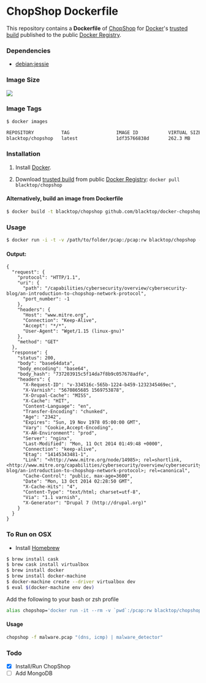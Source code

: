 ChopShop Dockerfile
==================

This repository contains a **Dockerfile** of [ChopShop](https://github.com/MITRECND/chopshop) for [Docker](https://www.docker.io/)'s [trusted build](https://index.docker.io/u/blacktop/chopshop/) published to the public [Docker Registry](https://index.docker.io/).

### Dependencies
* [debian:jessie](https://index.docker.io/_/debian/)

### Image Size
[![](https://badge.imagelayers.io/blacktop/chopshop:latest.svg)](https://imagelayers.io/?images=blacktop/chopshop:latest 'Get your own badge on imagelayers.io')

### Image Tags
```bash
$ docker images

REPOSITORY          TAG                 IMAGE ID           VIRTUAL SIZE
blacktop/chopshop   latest              1df35766838d       262.3 MB
```

### Installation

1. Install [Docker](://www.docker.io/).

2. Download [trusted build](://index.docker.io/u/blacktop/chopshop/) from public [Docker Registry](://index.docker.io/): `docker pull blacktop/chopshop`

#### Alternatively, build an image from Dockerfile
```bash
$ docker build -t blacktop/chopshop github.com/blacktop/docker-chopshop
```
### Usage
```bash
$ docker run -i -t -v /path/to/folder/pcap:/pcap:rw blacktop/chopshop -f my.pcap "http | http_extractor"
```
#### Output:
```
{
  "request": {
    "protocol": "HTTP/1.1",
    "uri": {
      "path": "/capabilities/cybersecurity/overview/cybersecurity-blog/an-introduction-to-chopshop-network-protocol",
      "port_number": -1
    },
    "headers": {
      "Host": "www.mitre.org",
      "Connection": "Keep-Alive",
      "Accept": "*/*",
      "User-Agent": "Wget/1.15 (linux-gnu)"
    },
    "method": "GET"
  },
  "response": {
    "status": 200,
    "body": "base64data",
    "body_encoding": "base64",
    "body_hash": "737203915c5f14da7f8b9c057678adfe",
    "headers": {
      "X-Request-ID": "v-334516c-565b-1224-b459-1232345469ec",
      "X-Varnish": "5670865685 1569753878",
      "X-Drupal-Cache": "MISS",
      "X-Cache": "HIT",
      "Content-Language": "en",
      "Transfer-Encoding": "chunked",
      "Age": "2342",
      "Expires": "Sun, 19 Nov 1978 05:00:00 GMT",
      "Vary": "Cookie,Accept-Encoding",
      "X-AH-Environment": "prod",
      "Server": "nginx",
      "Last-Modified": "Mon, 11 Oct 2014 01:49:48 +0000",
      "Connection": "keep-alive",
      "Etag": "14145343481-1",
      "Link": "<http://www.mitre.org/node/14985>; rel=shortlink,<http://www.mitre.org/capabilities/cybersecurity/overview/cybersecurity-blog/an-introduction-to-chopshop-network-protocol>; rel=canonical",
      "Cache-Control": "public, max-age=3600",
      "Date": "Mon, 13 Oct 2014 02:28:50 GMT",
      "X-Cache-Hits": "4",
      "Content-Type": "text/html; charset=utf-8",
      "Via": "1.1 varnish",
      "X-Generator": "Drupal 7 (http://drupal.org)"
    }
  }
}
```

### To Run on OSX
 - Install [Homebrew](http://brew.sh)

```bash
$ brew install cask
$ brew cask install virtualbox
$ brew install docker
$ brew install docker-machine
$ docker-machine create --driver virtualbox dev
$ eval $(docker-machine env dev)
```
Add the following to your bash or zsh profile

```bash
alias chopshop='docker run -it --rm -v `pwd`:/pcap:rw blacktop/chopshop $@'
```
#### Usage

```bash
chopshop -f malware.pcap "(dns, icmp) | malware_detector"
```

### Todo
- [x] Install/Run ChopShop
- [ ] Add MongoDB
